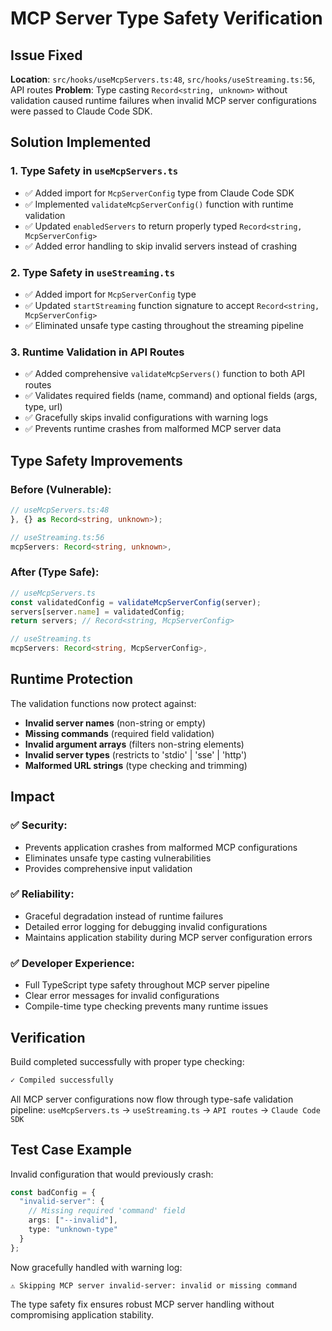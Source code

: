 # MCP Server Type Safety Verification

## Issue Fixed
**Location**: `src/hooks/useMcpServers.ts:48`, `src/hooks/useStreaming.ts:56`, API routes
**Problem**: Type casting `Record<string, unknown>` without validation caused runtime failures when invalid MCP server configurations were passed to Claude Code SDK.

## Solution Implemented

### 1. Type Safety in `useMcpServers.ts`
- ✅ Added import for `McpServerConfig` type from Claude Code SDK
- ✅ Implemented `validateMcpServerConfig()` function with runtime validation
- ✅ Updated `enabledServers` to return properly typed `Record<string, McpServerConfig>`
- ✅ Added error handling to skip invalid servers instead of crashing

### 2. Type Safety in `useStreaming.ts`
- ✅ Added import for `McpServerConfig` type
- ✅ Updated `startStreaming` function signature to accept `Record<string, McpServerConfig>`
- ✅ Eliminated unsafe type casting throughout the streaming pipeline

### 3. Runtime Validation in API Routes
- ✅ Added comprehensive `validateMcpServers()` function to both API routes
- ✅ Validates required fields (name, command) and optional fields (args, type, url)
- ✅ Gracefully skips invalid configurations with warning logs
- ✅ Prevents runtime crashes from malformed MCP server data

## Type Safety Improvements

### Before (Vulnerable):
```typescript
// useMcpServers.ts:48
}, {} as Record<string, unknown>);

// useStreaming.ts:56
mcpServers: Record<string, unknown>,
```

### After (Type Safe):
```typescript
// useMcpServers.ts
const validatedConfig = validateMcpServerConfig(server);
servers[server.name] = validatedConfig;
return servers; // Record<string, McpServerConfig>

// useStreaming.ts
mcpServers: Record<string, McpServerConfig>,
```

## Runtime Protection

The validation functions now protect against:
- **Invalid server names** (non-string or empty)
- **Missing commands** (required field validation)
- **Invalid argument arrays** (filters non-string elements)
- **Invalid server types** (restricts to 'stdio' | 'sse' | 'http')
- **Malformed URL strings** (type checking and trimming)

## Impact

### ✅ **Security**:
- Prevents application crashes from malformed MCP configurations
- Eliminates unsafe type casting vulnerabilities
- Provides comprehensive input validation

### ✅ **Reliability**:
- Graceful degradation instead of runtime failures
- Detailed error logging for debugging invalid configurations
- Maintains application stability during MCP server configuration errors

### ✅ **Developer Experience**:
- Full TypeScript type safety throughout MCP server pipeline
- Clear error messages for invalid configurations
- Compile-time type checking prevents many runtime issues

## Verification

Build completed successfully with proper type checking:
```bash
✓ Compiled successfully
```

All MCP server configurations now flow through type-safe validation pipeline:
`useMcpServers.ts` → `useStreaming.ts` → `API routes` → `Claude Code SDK`

## Test Case Example

Invalid configuration that would previously crash:
```typescript
const badConfig = {
  "invalid-server": {
    // Missing required 'command' field
    args: ["--invalid"],
    type: "unknown-type"
  }
};
```

Now gracefully handled with warning log:
```
⚠️ Skipping MCP server invalid-server: invalid or missing command
```

The type safety fix ensures robust MCP server handling without compromising application stability.